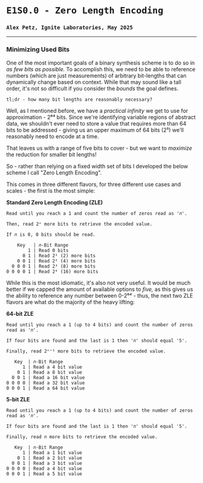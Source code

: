 # `E1S0.0 - Zero Length Encoding`
### `Alex Petz, Ignite Laboratories, May 2025`

---

### Minimizing Used Bits
One of the most important goals of a binary synthesis scheme is to do so in _as few bits as possible._  To
accomplish this, we need to be able to reference numbers (which are just measurements) of arbitrary bit-lengths
that can dynamically change based on context.  While that may sound like a tall order, it's not so difficult
if you consider the _bounds_ the goal defines.

    tl;dr - how many bit lengths are reasonably necessary?

Well, as I mentioned before, we have a _practical infinity_ we get to use for approximation - 2⁶⁴ bits.  Since
we're identifying variable regions of abstract data, we shouldn't ever need to store a value that requires more 
than 64 bits to be addressed - giving us an upper maximum of 64 bits (2⁵) we'll reasonably need to encode at a time.

That leaves us with a range of five bits to cover - but we want to _maximize_ the reduction for smaller bit lengths!

So - rather than relying on a fixed width set of bits I developed the below scheme I call "Zero Length Encoding".

This comes in three different flavors, for three different use cases and scales - the first is the most simple:

**Standard Zero Length Encoding (ZLE)**

    Read until you reach a 1 and count the number of zeros read as '𝑛'.

    Then, read 2ⁿ more bits to retrieve the encoded value.

    If 𝑛 is 0, 0 bits should be read.

        Key   | 𝑛-Bit Range
            1 | Read 0 bits
          0 1 | Read 2¹ (2) more bits
        0 0 1 | Read 2² (4) more bits
      0 0 0 1 | Read 2³ (8) more bits
    0 0 0 0 1 | Read 2⁴ (16) more bits

While this is the most idiomatic, it's also not very useful.  It would be much better if we capped the amount
of available options to _five,_ as this gives us the ability to reference any number between 0-2⁶⁴ - thus,
the next two ZLE flavors are what do the majority of the heavy lifting:

**64-bit ZLE**

    Read until you reach a 1 (up to 4 bits) and count the number of zeros read as '𝑛'.

    If four bits are found and the last is 1 then '𝑛' should equal '5'.

    Finally, read 2ⁿ⁺¹ more bits to retrieve the encoded value.

       Key  | 𝑛-Bit Range
          1 | Read a 4 bit value
        0 1 | Read a 8 bit value
      0 0 1 | Read a 16 bit value
    0 0 0 0 | Read a 32 bit value
    0 0 0 1 | Read a 64 bit value

**5-bit ZLE**

    Read until you reach a 1 (up to 4 bits) and count the number of zeros read as '𝑛'.

    If four bits are found and the last is 1 then '𝑛' should equal '5'.

    Finally, read 𝑛 more bits to retrieve the encoded value.

       Key  | 𝑛-Bit Range
          1 | Read a 1 bit value
        0 1 | Read a 2 bit value
      0 0 1 | Read a 3 bit value
    0 0 0 0 | Read a 4 bit value
    0 0 0 1 | Read a 5 bit value